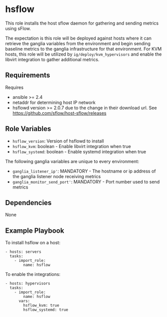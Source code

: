 # hsflow

This role installs the host sflow daemon for gathering and sending metrics using sFlow.

The expectation is this role will be deployed against hosts where it can retrieve the ganglia
variables from the environment and begin sending baseline metrics to the ganglia infrastructure for
that environment. For KVM hosts, this role will be utilized by `ig/deploy/kvm_hypervisors` and
enable the libvirt integration to gather additional metrics.

## Requirements

Requires

* ansible >= 2.4
* netaddr for determining host IP network
* hsflowd version >= 2.0.7 due to the change in their download url. See https://github.com/sflow/host-sflow/releases

## Role Variables

* `hsflow_version`: Version of hsflowd to install
* `hsflow_kvm`: boolean - Enable libvirt integration when true
* `hsflow_systemd`: boolean - Enable systemd integration when true

The following ganglia variables are unique to every environment:
* `ganglia_listener_ip'`: MANDATORY - The hostname or ip address of the ganglia listener node receiving metrics
* `ganglia_monitor_send_port'`: MANDATORY - Port number used to send metrics

## Dependencies

None

## Example Playbook

To install hsflow on a host:

    - hosts: servers
      tasks:
        - import_role:
            name: hsflow

To enable the integrations:

    - hosts: hypervisors
      tasks:
        - import_role:
            name: hsflow
          vars:
            hsflow_kvm: true
            hsflow_systemd: true
